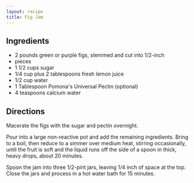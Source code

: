 ```yaml
---
layout: recipe
title: Fig Jam
---
```


## Ingredients

* 2 pounds green or purple figs, stemmed and cut into 1/2-inch
* pieces
* 1 1/2 cups sugar
* 1/4 cup plus 2 tablespoons fresh lemon juice
* 1/2 cup water
* 1 Tablespoon Pomona\'s Universal Pectin (optional)
* 4 teaspoons calcium water

## Directions

Macerate the figs with the sugar and pectin overnight.

Pour into a large non-reactive pot and add the remaining ingredients.
Bring to a boil, then reduce to a simmer over medium heat, stirring
occasionally, until the fruit is soft and the liquid runs off the side
of a spoon in thick, heavy drops, about 20 minutes.

Spoon the jam into three 1/2-pint jars, leaving 1/4 inch of space at the
top. Close the jars and process in a hot water bath for 15 minutes.

